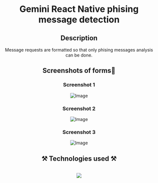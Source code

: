 
<h1 align="center">Gemini React Native phising message detection</h1>
<h2 align="center">Description</h2>
<div align="center">
    Message requests are formatted so that only phising messages analysis can be done.
</div>    
<h2 align="center">Screenshots of forms📸</h2>
<h3 align="center">Screenshot 1</h3>
<div align="center">
<img src="https://github.com/user-attachments/assets/0f0770ea-56ce-4fa6-901c-74aab6152a38" alt="Image" />
</div>
<h3 align="center">Screenshot 2</h3>
<div align="center">
<img src="https://github.com/user-attachments/assets/be14f806-bf53-4776-b5c9-ffefc0e95586" alt="Image" />
</div>
<h3 align="center">Screenshot 3</h3>
<div align="center">
<img src="https://github.com/user-attachments/assets/592e1fa5-e257-42b9-a7e7-96d85fccb9cd" alt="Image" />
</div>
<h2 align="center">⚒️ Technologies used ⚒️</h2>
<br/>
<div align="center">
    <img src="https://skillicons.dev/icons?i=html,css,typescript,javascript,react,github,npm,androidstudio" />   
</div>

